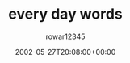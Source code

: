 ---
title: 'every day words'
posts: 17
hash: 't32'
author: 'rowar12345'
date: 2002-05-27T20:08:00+00:00
sources:
  - http://forums.tokipona.org/viewtopic.php%3Ft=32.html
tags:
  - english
  - wordlist
  - tokipona
  - philosophy
---